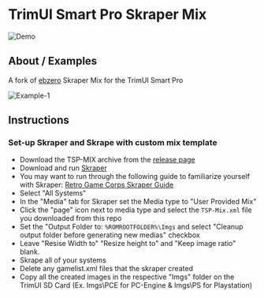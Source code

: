 # TrimUI Smart Pro Skraper Mix

![Demo](https://github.com/acatone-git/TSP-MIX/assets/67967964/b091f05f-2d60-4443-a360-c3823e97cee5)

## About / Examples

A fork of [ebzero](https://github.com/ebzero) Skraper Mix for the TrimUI Smart Pro

![Example-1](https://github.com/acatone-git/TSP-MIX/assets/67967964/3703c516-9885-4d2e-ba6b-df5ab5e09c41)
## Instructions  

### Set-up Skraper and Skrape with custom mix template

- Download the TSP-MIX archive from the [release page](github.com/ebzero)
- Download and run [Skraper](https://www.skraper.net/)
- You may want to run through the following guide to familiarize yourself with Skraper: [Retro Game Corps Skraper Guide](https://retrogamecorps.com/2021/04/02/quick-guide-skraper-for-retro-handheld-devices/)
- Select "All Systems"
- In the "Media" tab for Skraper set the Media type to "User Provided Mix"
- Click the "page" icon next to media type and select the `TSP-Mix.xml` file you downloaded from this repo
- Set the "Output Folder to: `%ROMROOTFOLDER%\Imgs` and select "Cleanup output folder before generating new medias" checkbox
- Leave "Resise Width to" "Resize height to" and "Keep image ratio" blank.
- Skrape all of your systems
- Delete any gamelist.xml files that the skraper created
- Copy all the created images in the respective "Imgs" folder on the TrimUI SD Card (Ex. Imgs\PCE for PC-Engine & Imgs\PS for Playstation)
